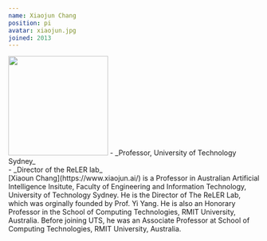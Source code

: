 ```yaml
---
name: Xiaojun Chang
position: pi
avatar: xiaojun.jpg
joined: 2013
---
```


<img width="200" src="{{site.baseurl}}/images/people/{{page.avatar}}" data-action="zoom">
- _Professor, University of Technology Sydney_<br>
- _Director of the ReLER lab_<br>
[Xiaoun Chang](https://www.xiaojun.ai/) is a Professor in Australian Artificial Intelligence Insitute, Faculty of Engineering and Information Technology, University of Technology Sydney. He is the Director of The ReLER Lab, which was orginally founded by Prof. Yi Yang. He is also an Honorary Professor in the School of Computing Technologies, RMIT University, Australia. Before joining UTS, he was an Associate Professor at School of Computing Technologies, RMIT University, Australia.
